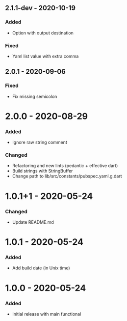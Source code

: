 ## 2.1.1-dev - 2020-10-19  
### Added  
- Option with output destination  
### Fixed  
- Yaml list value with extra comma  

## 2.0.1 - 2020-09-06
### Fixed
- Fix missing semicolon

# 2.0.0 - 2020-08-29
### Added
- Ignore raw string comment

### Changed
- Refactoring and new lints (pedantic + effective dart)  
- Build strings with StringBuffer  
- Change path to lib/src/constants/pubspec.yaml.g.dart 

# 1.0.1+1 - 2020-05-24
### Changed
- Update README.md

# 1.0.1 - 2020-05-24
### Added
- Add build date (in Unix time)

# 1.0.0 - 2020-05-24
### Added
- Initial release with main functional  

